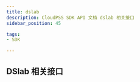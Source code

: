 ```yaml
---
title: dslab
description: CloudPSS SDK API 文档 dslab 相关接口
sidebar_position: 45

tags:
- SDK

---
```


## DSlab 相关接口